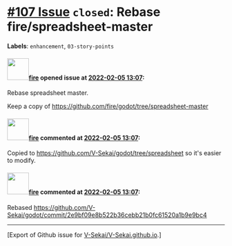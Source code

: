 # [\#107 Issue](https://github.com/V-Sekai/V-Sekai.github.io/issues/107) `closed`: Rebase fire/spreadsheet-master
**Labels**: `enhancement`, `03-story-points`


#### <img src="https://avatars.githubusercontent.com/u/32321?u=c2e06a3d2b49a467aa907e54aa259516440267cc&v=4" width="50">[fire](https://github.com/fire) opened issue at [2022-02-05 13:07](https://github.com/V-Sekai/V-Sekai.github.io/issues/107):

Rebase spreadsheet master.

Keep a copy of https://github.com/fire/godot/tree/spreadsheet-master

#### <img src="https://avatars.githubusercontent.com/u/32321?u=c2e06a3d2b49a467aa907e54aa259516440267cc&v=4" width="50">[fire](https://github.com/fire) commented at [2022-02-05 13:07](https://github.com/V-Sekai/V-Sekai.github.io/issues/107#issuecomment-1030747003):

Copied to https://github.com/V-Sekai/godot/tree/spreadsheet so it's easier to modify.

#### <img src="https://avatars.githubusercontent.com/u/32321?u=c2e06a3d2b49a467aa907e54aa259516440267cc&v=4" width="50">[fire](https://github.com/fire) commented at [2022-02-05 13:07](https://github.com/V-Sekai/V-Sekai.github.io/issues/107#issuecomment-1046082526):

Rebased https://github.com/V-Sekai/godot/commit/2e9bf09e8b522b36cebb21b0fc61520a1b9e9bc4


-------------------------------------------------------------------------------



[Export of Github issue for [V-Sekai/V-Sekai.github.io](https://github.com/V-Sekai/V-Sekai.github.io).]
